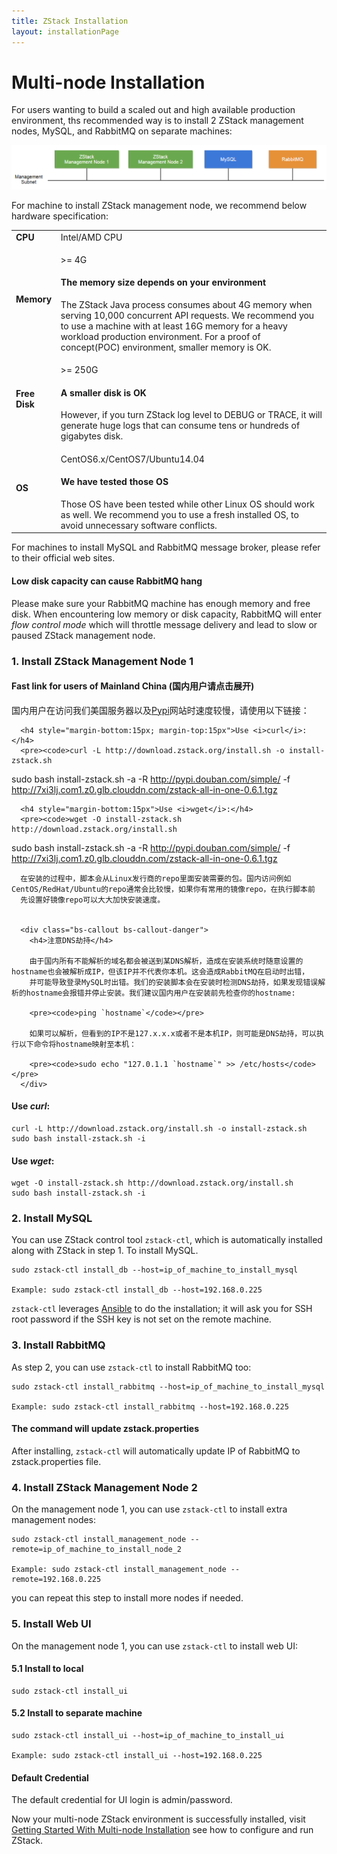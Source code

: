 ```yaml
---
title: ZStack Installation
layout: installationPage
---
```


# Multi-node Installation

For users wanting to build a scaled out and high available production environment, ths recommended way is to 
install 2 ZStack management nodes, MySQL, and RabbitMQ on separate machines:

<img src="../images/multi-node-install.png" class="center-img img-responsive">

For machine to install ZStack management node, we recommend below hardware specification:

<table class="table table-striped table-bordered">
  <tr>
    <td><b>CPU</b></td>
    <td>Intel/AMD CPU</td>
  </tr>
  <tr>
    <td><b>Memory</b></td>
    <td>
    <p>>= 4G</p>
   <div class="bs-callout bs-callout-info">
     <h4>The memory size depends on your environment</h4>
     The ZStack Java process consumes about 4G memory when serving 10,000 concurrent API requests. We recommend
     you to use a machine with at least 16G memory for a heavy workload production environment. For a proof of concept(POC)
     environment, smaller memory is OK.
   </div>
    </td>
  </tr>
  <tr>
    <td><b>Free Disk</b></td>
    <td>
          <p>>= 250G</p>
      <div class="bs-callout bs-callout-info">
        <h4>A smaller disk is OK</h4>
        However, if you turn ZStack log level to DEBUG or TRACE, it will generate huge logs
        that can consume tens or hundreds of gigabytes disk.
      </div>
   </td>
  </tr>
  <tr>
    <td><b>OS</b></td>
    <td>
      <p>CentOS6.x/CentOS7/Ubuntu14.04</p>
      <div class="bs-callout bs-callout-info">
        <h4>We have tested those OS</h4>
        Those OS have been tested while other Linux OS should work as well.
        We recommend you to use a fresh installed OS, to avoid unnecessary software conflicts. 
      </div>
    </td>
  </tr>
</table>

For machines to install MySQL and RabbitMQ message broker, please refer to their official web sites.

<div class="bs-callout bs-callout-warning">
  <h4>Low disk capacity can cause RabbitMQ hang</h4>
  Please make sure your RabbitMQ machine has enough memory and free disk.
  When encountering low memory or disk capacity, RabbitMQ will enter <i>flow control mode</i> which will throttle
  message delivery and lead to slow or paused ZStack management node.
</div>

### 1. Install ZStack Management Node 1

<div class="bs-callout bs-callout-success">
  <h4 class="hand" data-toggle="collapse" data-target="#china">Fast link for users of Mainland China (国内用户请点击展开)</h4>
  <div id="china" class="collapse">
      国内用户在访问我们美国服务器以及<a href="https://pypi.python.org/pypi">Pypi</a>网站时速度较慢，请使用以下链接：
      
      <h4 style="margin-bottom:15px; margin-top:15px">Use <i>curl</i>:</h4>
      <pre><code>curl -L http://download.zstack.org/install.sh -o install-zstack.sh
sudo bash install-zstack.sh -a -R http://pypi.douban.com/simple/ -f http://7xi3lj.com1.z0.glb.clouddn.com/zstack-all-in-one-0.6.1.tgz</code></pre>
      
      <h4 style="margin-bottom:15px">Use <i>wget</i>:</h4>
      <pre><code>wget -O install-zstack.sh http://download.zstack.org/install.sh
sudo bash install-zstack.sh -a -R http://pypi.douban.com/simple/ -f http://7xi3lj.com1.z0.glb.clouddn.com/zstack-all-in-one-0.6.1.tgz</code></pre>
      
      在安装的过程中，脚本会从Linux发行商的repo里面安装需要的包。国内访问例如CentOS/RedHat/Ubuntu的repo通常会比较慢，如果你有常用的镜像repo，在执行脚本前
      先设置好镜像repo可以大大加快安装速度。
      
      
      <div class="bs-callout bs-callout-danger">
        <h4>注意DNS劫持</h4>
        
        由于国内所有不能解析的域名都会被送到某DNS解析，造成在安装系统时随意设置的hostname也会被解析成IP，但该IP并不代表你本机。这会造成RabbitMQ在启动时出错，
        并可能导致登录MySQL时出错。我们的安装脚本会在安装时检测DNS劫持，如果发现错误解析的hostname会报错并停止安装。我们建议国内用户在安装前先检查你的hostname:
        
        <pre><code>ping `hostname`</code></pre>
        
        如果可以解析，但看到的IP不是127.x.x.x或者不是本机IP，则可能是DNS劫持，可以执行以下命令将hostname映射至本机：
        
        <pre><code>sudo echo "127.0.1.1 `hostname`" >> /etc/hosts</code></pre>
      </div>
  </div>
</div>

#### Use *curl*:

    curl -L http://download.zstack.org/install.sh -o install-zstack.sh
    sudo bash install-zstack.sh -i
    
#### Use *wget*:

    wget -O install-zstack.sh http://download.zstack.org/install.sh 
    sudo bash install-zstack.sh -i
    

### 2. Install MySQL

You can use ZStack control tool `zstack-ctl`, which is automatically installed along with ZStack in step 1. To install
MySQL.

    sudo zstack-ctl install_db --host=ip_of_machine_to_install_mysql
    
    Example: sudo zstack-ctl install_db --host=192.168.0.225
    
`zstack-ctl` leverages [Ansible](http://www.ansible.com/home) to do the installation; it will ask you for SSH root password
if the SSH key is not set on the remote machine.

### 3. Install RabbitMQ

As step 2, you can use `zstack-ctl` to install RabbitMQ too:

    sudo zstack-ctl install_rabbitmq --host=ip_of_machine_to_install_mysql
    
    Example: sudo zstack-ctl install_rabbitmq --host=192.168.0.225
    
<div class="bs-callout bs-callout-info">
  <h4>The command will update zstack.properties</h4>
  After installing, <code>zstack-ctl</code> will automatically update IP of RabbitMQ to zstack.properties file.
</div>

### 4. Install ZStack Management Node 2

On the management node 1, you can use `zstack-ctl` to install extra management nodes:

    sudo zstack-ctl install_management_node --remote=ip_of_machine_to_install_node_2
    
    Example: sudo zstack-ctl install_management_node --remote=192.168.0.225
    
you can repeat this step to install more nodes if needed.
    
### 5. Install Web UI

On the management node 1, you can use `zstack-ctl` to install web UI:

#### 5.1 Install to local

    sudo zstack-ctl install_ui
    
#### 5.2 Install to separate machine

    sudo zstack-ctl install_ui --host=ip_of_machine_to_install_ui
    
    Example: sudo zstack-ctl install_ui --host=192.168.0.225
    
    
<div class="bs-callout bs-callout-info">
  <h4>Default Credential</h4>
  
  The default credential for UI login is admin/password.
</div>
    
Now your multi-node ZStack environment is successfully installed, visit [Getting Started With Multi-node Installation](../documentation/getstart-multi.html) see how to configure and run ZStack.

